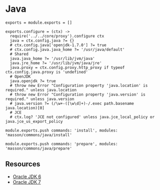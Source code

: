 
# Java

    exports = module.exports = []
    
    exports.configure = (ctx) ->
      require('../../core/proxy').configure ctx
      java = ctx.config.java ?= {}
      # ctx.config.java['openjdk-1.7.0'] ?= true
      # ctx.config.java.java_home ?= '/usr/java/default'
      # Shared
      java.java_home ?= '/usr/lib/jvm/java'
      java.jre_home ?= '/usr/lib/jvm/java/jre'
      java.proxy = ctx.config.proxy.http_proxy if typeof ctx.config.java.proxy is 'undefined'
      # OpenJDK
      java.openjdk ?= true
      # throw new Error "Configuration property 'java.location' is required." unless java.location
      # throw new Error "Configuration property 'java.version' is required." unless java.version
      # java.version ?= (/\w+-([\w\d]+)-/.exec path.basename java.location)[0]
      # JCE
      # ctx.log? 'JCE not configured' unless java.jce_local_policy or java.jce_us_export_policy

    module.exports.push commands: 'install', modules: 'masson/commons/java/install'

    module.exports.push commands: 'prepare', modules: 'masson/commons/java/prepare'


## Resources


*   [Oracle JDK 6](http://www.oracle.com/technetwork/java/javasebusiness/downloads/java-archive-downloads-javase6-419409.html#jdk-6u45-oth-JPR)
*   [Oracle JDK 7](http://www.oracle.com/technetwork/java/javase/downloads/jdk7-downloads-1880260.html)
      
